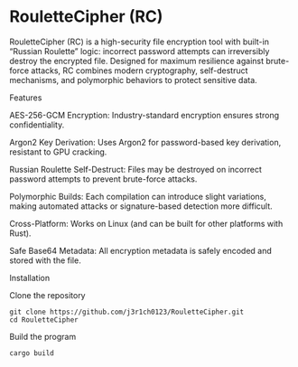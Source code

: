 # RouletteCipher (RC)

RouletteCipher (RC) is a high-security file encryption tool with built-in “Russian Roulette” logic: incorrect password attempts can irreversibly destroy the encrypted file. Designed for maximum resilience against brute-force attacks, RC combines modern cryptography, self-destruct mechanisms, and polymorphic behaviors to protect sensitive data.

Features

AES-256-GCM Encryption: Industry-standard encryption ensures strong confidentiality.

Argon2 Key Derivation: Uses Argon2 for password-based key derivation, resistant to GPU cracking.

Russian Roulette Self-Destruct: Files may be destroyed on incorrect password attempts to prevent brute-force attacks.

Polymorphic Builds: Each compilation can introduce slight variations, making automated attacks or signature-based detection more difficult.

Cross-Platform: Works on Linux (and can be built for other platforms with Rust).

Safe Base64 Metadata: All encryption metadata is safely encoded and stored with the file.

Installation

Clone the repository

```
git clone https://github.com/j3r1ch0123/RouletteCipher.git
cd RouletteCipher
```

Build the program

```
cargo build
```
